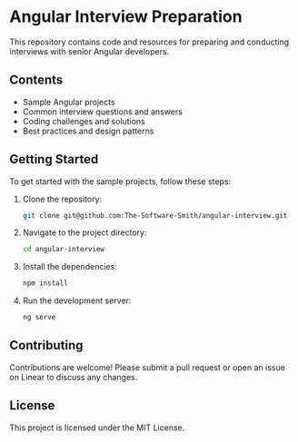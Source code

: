 # Angular Interview Preparation

This repository contains code and resources for preparing and conducting interviews with senior Angular developers.

## Contents

- Sample Angular projects
- Common interview questions and answers
- Coding challenges and solutions
- Best practices and design patterns

## Getting Started

To get started with the sample projects, follow these steps:

1. Clone the repository:
    ```sh
    git clone git@github.com:The-Software-Smith/angular-interview.git
    ```
2. Navigate to the project directory:
    ```sh
    cd angular-interview
    ```
3. Install the dependencies:
    ```sh
    npm install
    ```
4. Run the development server:
    ```sh
    ng serve
    ```

## Contributing

Contributions are welcome! Please submit a pull request or open an issue on Linear to discuss any changes.

## License

This project is licensed under the MIT License.
